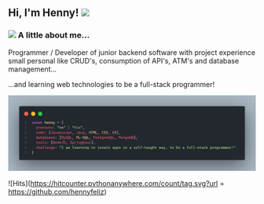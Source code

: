 <h2> Hi, I'm Henny! <img src="./public/dino.gif" width="30"></h2>


### <img src="https://media.giphy.com/media/VgCDAzcKvsR6OM0uWg/giphy.gif" width="50"> A little about me...  

Programmer / Developer of junior backend software with project experience small personal like CRUD's, consumption of API's, ATM's and database management...

...and learning web technologies to be a full-stack programmer!

<img src="./public/description.png">

 ![Hits](https://hitcounter.pythonanywhere.com/count/tag.svg?url = https://github.com/hennyfeliz)
